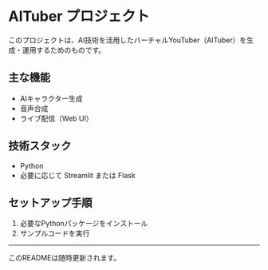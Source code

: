 # AITuber プロジェクト

このプロジェクトは、AI技術を活用したバーチャルYouTuber（AITuber）を生成・運用するためのものです。

## 主な機能
- AIキャラクター生成
- 音声合成
- ライブ配信（Web UI）

## 技術スタック
- Python
- 必要に応じて Streamlit または Flask

## セットアップ手順
1. 必要なPythonパッケージをインストール
2. サンプルコードを実行

---

このREADMEは随時更新されます。
